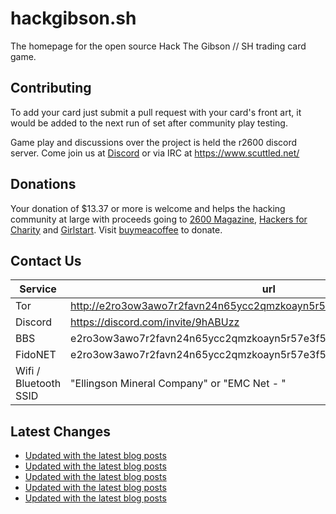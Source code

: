 # hackgibson.sh
The homepage for the open source Hack The Gibson // SH trading card game.


## Contributing

To add your card just submit a pull request with your card's front art, it would be added to the next run of set after community play testing.

Game play and discussions over the project is held the r2600 discord server. Come join us at [Discord](https://discord.com/invite/9hABUzz) or via IRC at https://www.scuttled.net/


## Donations

Your donation of $13.37 or more is welcome and helps the hacking community at large with proceeds going to [2600 Magazine](https://2600.com/), [Hackers for Charity](https://hackersforcharity.org) and [Girlstart](https://girlstart.org).  Visit [buymeacoffee](https://www.buymeacoffee.com/hackgibson.sh) to donate.


## Contact Us

Service | url
-|-
Tor | http://e2ro3ow3awo7r2favn24n65ycc2qmzkoayn5r57e3f56nvjwdcgg32ad.onion
Discord | https://discord.com/invite/9hABUzz
BBS | e2ro3ow3awo7r2favn24n65ycc2qmzkoayn5r57e3f56nvjwdcgg32ad.onion:23
FidoNET | e2ro3ow3awo7r2favn24n65ycc2qmzkoayn5r57e3f56nvjwdcgg32ad.onion:24554
Wifi / Bluetooth SSID | "Ellingson Mineral Company" or "EMC Net - <fidonet address>"

## Latest Changes
<!-- BLOG-POST-LIST:START -->
- [Updated with the latest blog posts](https://github.com/DFW2600/hackgibson.sh/commit/9dbb9918639fc447365bb817d09376d002ad4a0e)
- [Updated with the latest blog posts](https://github.com/DFW2600/hackgibson.sh/commit/a9f3a7e77f022106489b7c100d7585e37ca5016f)
- [Updated with the latest blog posts](https://github.com/DFW2600/hackgibson.sh/commit/c4d5ec3bb2d96b1aeb4df173d08458c7fdc04764)
- [Updated with the latest blog posts](https://github.com/DFW2600/hackgibson.sh/commit/11c91467792a643803c8fc6557e0c99b60e68d21)
- [Updated with the latest blog posts](https://github.com/DFW2600/hackgibson.sh/commit/a0d5ace6c7131e7356d3b39b5e5ad4f81bee5b11)
<!-- BLOG-POST-LIST:END -->

